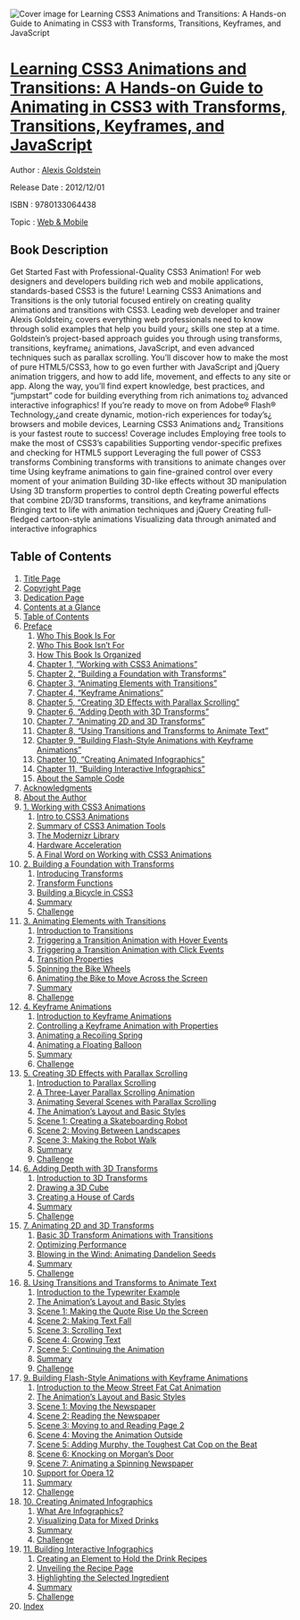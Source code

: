 ![Cover image for Learning CSS3 Animations and Transitions: A Hands-on Guide to Animating in CSS3 with Transforms, Transitions, Keyframes, and JavaScript](https://imgdetail.ebookreading.net/cover/cover/web_mobile/EB9780133064438.jpg)

[Learning CSS3 Animations and Transitions: A Hands-on Guide to Animating in CSS3 with Transforms, Transitions, Keyframes, and JavaScript](https://ebookreading.net/view/book/Learning+CSS3+Animations+and+Transitions%3A+A+Hands-on+Guide+to+Animating+in+CSS3+with+Transforms%2C+Transitions%2C+Keyframes%2C+and+JavaScript-EB9780133064438_1.html "Learning CSS3 Animations and Transitions: A Hands-on Guide to Animating in CSS3 with Transforms, Transitions, Keyframes, and JavaScript")
====================================================================================================================

Author : [Alexis Goldstein](https://ebookreading.net/search/author/Alexis+Goldstein)

Release Date : 2012/12/01

ISBN : 9780133064438

Topic : [Web & Mobile](https://ebookreading.net/search/category/web-mobile)

Book Description
-----------------

Get Started Fast with Professional-Quality CSS3 Animation!
For web designers and developers building rich web and mobile applications, standards-based CSS3 is the future! Learning CSS3 Animations and Transitions is the only tutorial focused entirely on creating quality animations and transitions with CSS3. Leading web developer and trainer Alexis Goldstein¿ covers everything web professionals need to know through solid examples that help you build your¿ skills one step at a time.
Goldstein’s project-based approach guides you through using transforms, transitions, keyframe¿ animations, JavaScript, and even advanced techniques such as parallax scrolling. You’ll discover how to make the most of pure HTML5/CSS3, how to go even further with JavaScript and jQuery animation triggers, and how to add life, movement, and effects to any site or app. Along the way, you’ll find expert knowledge, best practices, and “jumpstart” code for building everything from rich animations to¿ advanced interactive infographics!
If you’re ready to move on from Adobe® Flash® Technology,¿and create dynamic, motion-rich experiences for today’s¿ browsers and mobile devices, Learning CSS3 Animations and¿ Transitions is your fastest route to success!
Coverage includes
Employing free tools to make the most of CSS3’s capabilities
Supporting vendor-specific prefixes and checking for HTML5 support
Leveraging the full power of CSS3 transforms
Combining transforms with transitions to animate changes over time
Using keyframe animations to gain fine-grained control over every moment of your animation
Building 3D-like effects without 3D manipulation
Using 3D transform properties to control depth
Creating powerful effects that combine 2D/3D transforms, transitions, and keyframe animations
Bringing text to life with animation techniques and jQuery
Creating full-fledged cartoon-style animations
Visualizing data through animated and interactive infographics
              
Table of Contents
-----------------

1. [Title Page](https://ebookreading.net/view/book/Learning+CSS3+Animations+and+Transitions%3A+A+Hands-on+Guide+to+Animating+in+CSS3+with+Transforms%2C+Transitions%2C+Keyframes%2C+and+JavaScript-EB9780133064438_2.html)
1. [Copyright Page](https://ebookreading.net/view/book/Learning+CSS3+Animations+and+Transitions%3A+A+Hands-on+Guide+to+Animating+in+CSS3+with+Transforms%2C+Transitions%2C+Keyframes%2C+and+JavaScript-EB9780133064438_3.html)
1. [Dedication Page](https://ebookreading.net/view/book/Learning+CSS3+Animations+and+Transitions%3A+A+Hands-on+Guide+to+Animating+in+CSS3+with+Transforms%2C+Transitions%2C+Keyframes%2C+and+JavaScript-EB9780133064438_5.html)
1. [Contents at a Glance](https://ebookreading.net/view/book/Learning+CSS3+Animations+and+Transitions%3A+A+Hands-on+Guide+to+Animating+in+CSS3+with+Transforms%2C+Transitions%2C+Keyframes%2C+and+JavaScript-EB9780133064438_7.html)
1. [Table of Contents](https://ebookreading.net/view/book/Learning+CSS3+Animations+and+Transitions%3A+A+Hands-on+Guide+to+Animating+in+CSS3+with+Transforms%2C+Transitions%2C+Keyframes%2C+and+JavaScript-EB9780133064438_0.html)
1. [Preface](https://ebookreading.net/view/book/Learning+CSS3+Animations+and+Transitions%3A+A+Hands-on+Guide+to+Animating+in+CSS3+with+Transforms%2C+Transitions%2C+Keyframes%2C+and+JavaScript-EB9780133064438_9.html)
    1. [Who This Book Is For](https://ebookreading.net/view/book/Learning+CSS3+Animations+and+Transitions%3A+A+Hands-on+Guide+to+Animating+in+CSS3+with+Transforms%2C+Transitions%2C+Keyframes%2C+and+JavaScript-EB9780133064438_9.html#pref02lev1sec1)
    1. [Who This Book Isn’t For](https://ebookreading.net/view/book/Learning+CSS3+Animations+and+Transitions%3A+A+Hands-on+Guide+to+Animating+in+CSS3+with+Transforms%2C+Transitions%2C+Keyframes%2C+and+JavaScript-EB9780133064438_9.html#pref02lev1sec2)
    1. [How This Book Is Organized](https://ebookreading.net/view/book/Learning+CSS3+Animations+and+Transitions%3A+A+Hands-on+Guide+to+Animating+in+CSS3+with+Transforms%2C+Transitions%2C+Keyframes%2C+and+JavaScript-EB9780133064438_9.html#pref02lev1sec3)
    1. [Chapter 1, “Working with CSS3 Animations”](https://ebookreading.net/view/book/Learning+CSS3+Animations+and+Transitions%3A+A+Hands-on+Guide+to+Animating+in+CSS3+with+Transforms%2C+Transitions%2C+Keyframes%2C+and+JavaScript-EB9780133064438_9.html#pref02lev1sec4)
    1. [Chapter 2, “Building a Foundation with Transforms”](https://ebookreading.net/view/book/Learning+CSS3+Animations+and+Transitions%3A+A+Hands-on+Guide+to+Animating+in+CSS3+with+Transforms%2C+Transitions%2C+Keyframes%2C+and+JavaScript-EB9780133064438_9.html#pref02lev1sec5)
    1. [Chapter 3, “Animating Elements with Transitions”](https://ebookreading.net/view/book/Learning+CSS3+Animations+and+Transitions%3A+A+Hands-on+Guide+to+Animating+in+CSS3+with+Transforms%2C+Transitions%2C+Keyframes%2C+and+JavaScript-EB9780133064438_9.html#pref02lev1sec6)
    1. [Chapter 4, “Keyframe Animations”](https://ebookreading.net/view/book/Learning+CSS3+Animations+and+Transitions%3A+A+Hands-on+Guide+to+Animating+in+CSS3+with+Transforms%2C+Transitions%2C+Keyframes%2C+and+JavaScript-EB9780133064438_9.html#pref02lev1sec7)
    1. [Chapter 5, “Creating 3D Effects with Parallax Scrolling”](https://ebookreading.net/view/book/Learning+CSS3+Animations+and+Transitions%3A+A+Hands-on+Guide+to+Animating+in+CSS3+with+Transforms%2C+Transitions%2C+Keyframes%2C+and+JavaScript-EB9780133064438_9.html#pref02lev1sec8)
    1. [Chapter 6, “Adding Depth with 3D Transforms”](https://ebookreading.net/view/book/Learning+CSS3+Animations+and+Transitions%3A+A+Hands-on+Guide+to+Animating+in+CSS3+with+Transforms%2C+Transitions%2C+Keyframes%2C+and+JavaScript-EB9780133064438_9.html#pref02lev1sec9)
    1. [Chapter 7, “Animating 2D and 3D Transforms”](https://ebookreading.net/view/book/Learning+CSS3+Animations+and+Transitions%3A+A+Hands-on+Guide+to+Animating+in+CSS3+with+Transforms%2C+Transitions%2C+Keyframes%2C+and+JavaScript-EB9780133064438_9.html#pref02lev1sec10)
    1. [Chapter 8, “Using Transitions and Transforms to Animate Text”](https://ebookreading.net/view/book/Learning+CSS3+Animations+and+Transitions%3A+A+Hands-on+Guide+to+Animating+in+CSS3+with+Transforms%2C+Transitions%2C+Keyframes%2C+and+JavaScript-EB9780133064438_9.html#pref02lev1sec11)
    1. [Chapter 9, “Building Flash-Style Animations with Keyframe Animations”](https://ebookreading.net/view/book/Learning+CSS3+Animations+and+Transitions%3A+A+Hands-on+Guide+to+Animating+in+CSS3+with+Transforms%2C+Transitions%2C+Keyframes%2C+and+JavaScript-EB9780133064438_9.html#pref02lev1sec12)
    1. [Chapter 10, “Creating Animated Infographics”](https://ebookreading.net/view/book/Learning+CSS3+Animations+and+Transitions%3A+A+Hands-on+Guide+to+Animating+in+CSS3+with+Transforms%2C+Transitions%2C+Keyframes%2C+and+JavaScript-EB9780133064438_9.html#pref02lev1sec13)
    1. [Chapter 11, “Building Interactive Infographics”](https://ebookreading.net/view/book/Learning+CSS3+Animations+and+Transitions%3A+A+Hands-on+Guide+to+Animating+in+CSS3+with+Transforms%2C+Transitions%2C+Keyframes%2C+and+JavaScript-EB9780133064438_9.html#pref02lev1sec14)
    1. [About the Sample Code](https://ebookreading.net/view/book/Learning+CSS3+Animations+and+Transitions%3A+A+Hands-on+Guide+to+Animating+in+CSS3+with+Transforms%2C+Transitions%2C+Keyframes%2C+and+JavaScript-EB9780133064438_9.html#pref02lev1sec15)
1. [Acknowledgments](https://ebookreading.net/view/book/Learning+CSS3+Animations+and+Transitions%3A+A+Hands-on+Guide+to+Animating+in+CSS3+with+Transforms%2C+Transitions%2C+Keyframes%2C+and+JavaScript-EB9780133064438_10.html)
1. [About the Author](https://ebookreading.net/view/book/Learning+CSS3+Animations+and+Transitions%3A+A+Hands-on+Guide+to+Animating+in+CSS3+with+Transforms%2C+Transitions%2C+Keyframes%2C+and+JavaScript-EB9780133064438_0.html)
1. [1. Working with CSS3 Animations](https://ebookreading.net/view/book/Learning+CSS3+Animations+and+Transitions%3A+A+Hands-on+Guide+to+Animating+in+CSS3+with+Transforms%2C+Transitions%2C+Keyframes%2C+and+JavaScript-EB9780133064438_12.html)
    1. [Intro to CSS3 Animations](https://ebookreading.net/view/book/Learning+CSS3+Animations+and+Transitions%3A+A+Hands-on+Guide+to+Animating+in+CSS3+with+Transforms%2C+Transitions%2C+Keyframes%2C+and+JavaScript-EB9780133064438_12.html#ch01lev1sec1)
    1. [Summary of CSS3 Animation Tools](https://ebookreading.net/view/book/Learning+CSS3+Animations+and+Transitions%3A+A+Hands-on+Guide+to+Animating+in+CSS3+with+Transforms%2C+Transitions%2C+Keyframes%2C+and+JavaScript-EB9780133064438_12.html#ch01lev1sec2)
    1. [The Modernizr Library](https://ebookreading.net/view/book/Learning+CSS3+Animations+and+Transitions%3A+A+Hands-on+Guide+to+Animating+in+CSS3+with+Transforms%2C+Transitions%2C+Keyframes%2C+and+JavaScript-EB9780133064438_12.html#ch01lev1sec3)
    1. [Hardware Acceleration](https://ebookreading.net/view/book/Learning+CSS3+Animations+and+Transitions%3A+A+Hands-on+Guide+to+Animating+in+CSS3+with+Transforms%2C+Transitions%2C+Keyframes%2C+and+JavaScript-EB9780133064438_12.html#ch01lev1sec4)
    1. [A Final Word on Working with CSS3 Animations](https://ebookreading.net/view/book/Learning+CSS3+Animations+and+Transitions%3A+A+Hands-on+Guide+to+Animating+in+CSS3+with+Transforms%2C+Transitions%2C+Keyframes%2C+and+JavaScript-EB9780133064438_12.html#ch01lev1sec5)
1. [2. Building a Foundation with Transforms](https://ebookreading.net/view/book/Learning+CSS3+Animations+and+Transitions%3A+A+Hands-on+Guide+to+Animating+in+CSS3+with+Transforms%2C+Transitions%2C+Keyframes%2C+and+JavaScript-EB9780133064438_13.html)
    1. [Introducing Transforms](https://ebookreading.net/view/book/Learning+CSS3+Animations+and+Transitions%3A+A+Hands-on+Guide+to+Animating+in+CSS3+with+Transforms%2C+Transitions%2C+Keyframes%2C+and+JavaScript-EB9780133064438_13.html#ch02lev1sec1)
    1. [Transform Functions](https://ebookreading.net/view/book/Learning+CSS3+Animations+and+Transitions%3A+A+Hands-on+Guide+to+Animating+in+CSS3+with+Transforms%2C+Transitions%2C+Keyframes%2C+and+JavaScript-EB9780133064438_13.html#ch02lev1sec2)
    1. [Building a Bicycle in CSS3](https://ebookreading.net/view/book/Learning+CSS3+Animations+and+Transitions%3A+A+Hands-on+Guide+to+Animating+in+CSS3+with+Transforms%2C+Transitions%2C+Keyframes%2C+and+JavaScript-EB9780133064438_13.html#ch02lev1sec3)
    1. [Summary](https://ebookreading.net/view/book/Learning+CSS3+Animations+and+Transitions%3A+A+Hands-on+Guide+to+Animating+in+CSS3+with+Transforms%2C+Transitions%2C+Keyframes%2C+and+JavaScript-EB9780133064438_13.html#ch02lev1sec4)
    1. [Challenge](https://ebookreading.net/view/book/Learning+CSS3+Animations+and+Transitions%3A+A+Hands-on+Guide+to+Animating+in+CSS3+with+Transforms%2C+Transitions%2C+Keyframes%2C+and+JavaScript-EB9780133064438_13.html#ch02lev1sec5)
1. [3. Animating Elements with Transitions](https://ebookreading.net/view/book/Learning+CSS3+Animations+and+Transitions%3A+A+Hands-on+Guide+to+Animating+in+CSS3+with+Transforms%2C+Transitions%2C+Keyframes%2C+and+JavaScript-EB9780133064438_14.html)
    1. [Introduction to Transitions](https://ebookreading.net/view/book/Learning+CSS3+Animations+and+Transitions%3A+A+Hands-on+Guide+to+Animating+in+CSS3+with+Transforms%2C+Transitions%2C+Keyframes%2C+and+JavaScript-EB9780133064438_14.html#ch03lev1sec1)
    1. [Triggering a Transition Animation with Hover Events](https://ebookreading.net/view/book/Learning+CSS3+Animations+and+Transitions%3A+A+Hands-on+Guide+to+Animating+in+CSS3+with+Transforms%2C+Transitions%2C+Keyframes%2C+and+JavaScript-EB9780133064438_14.html#ch03lev1sec2)
    1. [Triggering a Transition Animation with Click Events](https://ebookreading.net/view/book/Learning+CSS3+Animations+and+Transitions%3A+A+Hands-on+Guide+to+Animating+in+CSS3+with+Transforms%2C+Transitions%2C+Keyframes%2C+and+JavaScript-EB9780133064438_14.html#ch03lev1sec3)
    1. [Transition Properties](https://ebookreading.net/view/book/Learning+CSS3+Animations+and+Transitions%3A+A+Hands-on+Guide+to+Animating+in+CSS3+with+Transforms%2C+Transitions%2C+Keyframes%2C+and+JavaScript-EB9780133064438_14.html#ch03lev1sec4)
    1. [Spinning the Bike Wheels](https://ebookreading.net/view/book/Learning+CSS3+Animations+and+Transitions%3A+A+Hands-on+Guide+to+Animating+in+CSS3+with+Transforms%2C+Transitions%2C+Keyframes%2C+and+JavaScript-EB9780133064438_14.html#ch03lev1sec5)
    1. [Animating the Bike to Move Across the Screen](https://ebookreading.net/view/book/Learning+CSS3+Animations+and+Transitions%3A+A+Hands-on+Guide+to+Animating+in+CSS3+with+Transforms%2C+Transitions%2C+Keyframes%2C+and+JavaScript-EB9780133064438_14.html#ch03lev1sec6)
    1. [Summary](https://ebookreading.net/view/book/Learning+CSS3+Animations+and+Transitions%3A+A+Hands-on+Guide+to+Animating+in+CSS3+with+Transforms%2C+Transitions%2C+Keyframes%2C+and+JavaScript-EB9780133064438_14.html#ch03lev1sec7)
    1. [Challenge](https://ebookreading.net/view/book/Learning+CSS3+Animations+and+Transitions%3A+A+Hands-on+Guide+to+Animating+in+CSS3+with+Transforms%2C+Transitions%2C+Keyframes%2C+and+JavaScript-EB9780133064438_14.html#ch03lev1sec8)
1. [4. Keyframe Animations](https://ebookreading.net/view/book/Learning+CSS3+Animations+and+Transitions%3A+A+Hands-on+Guide+to+Animating+in+CSS3+with+Transforms%2C+Transitions%2C+Keyframes%2C+and+JavaScript-EB9780133064438_15.html)
    1. [Introduction to Keyframe Animations](https://ebookreading.net/view/book/Learning+CSS3+Animations+and+Transitions%3A+A+Hands-on+Guide+to+Animating+in+CSS3+with+Transforms%2C+Transitions%2C+Keyframes%2C+and+JavaScript-EB9780133064438_15.html#ch04lev1sec1)
    1. [Controlling a Keyframe Animation with Properties](https://ebookreading.net/view/book/Learning+CSS3+Animations+and+Transitions%3A+A+Hands-on+Guide+to+Animating+in+CSS3+with+Transforms%2C+Transitions%2C+Keyframes%2C+and+JavaScript-EB9780133064438_15.html#ch04lev1sec2)
    1. [Animating a Recoiling Spring](https://ebookreading.net/view/book/Learning+CSS3+Animations+and+Transitions%3A+A+Hands-on+Guide+to+Animating+in+CSS3+with+Transforms%2C+Transitions%2C+Keyframes%2C+and+JavaScript-EB9780133064438_15.html#ch04lev1sec3)
    1. [Animating a Floating Balloon](https://ebookreading.net/view/book/Learning+CSS3+Animations+and+Transitions%3A+A+Hands-on+Guide+to+Animating+in+CSS3+with+Transforms%2C+Transitions%2C+Keyframes%2C+and+JavaScript-EB9780133064438_15.html#ch04lev1sec4)
    1. [Summary](https://ebookreading.net/view/book/Learning+CSS3+Animations+and+Transitions%3A+A+Hands-on+Guide+to+Animating+in+CSS3+with+Transforms%2C+Transitions%2C+Keyframes%2C+and+JavaScript-EB9780133064438_15.html#ch04lev1sec5)
    1. [Challenge](https://ebookreading.net/view/book/Learning+CSS3+Animations+and+Transitions%3A+A+Hands-on+Guide+to+Animating+in+CSS3+with+Transforms%2C+Transitions%2C+Keyframes%2C+and+JavaScript-EB9780133064438_15.html#ch04lev1sec6)
1. [5. Creating 3D Effects with Parallax Scrolling](https://ebookreading.net/view/book/Learning+CSS3+Animations+and+Transitions%3A+A+Hands-on+Guide+to+Animating+in+CSS3+with+Transforms%2C+Transitions%2C+Keyframes%2C+and+JavaScript-EB9780133064438_16.html)
    1. [Introduction to Parallax Scrolling](https://ebookreading.net/view/book/Learning+CSS3+Animations+and+Transitions%3A+A+Hands-on+Guide+to+Animating+in+CSS3+with+Transforms%2C+Transitions%2C+Keyframes%2C+and+JavaScript-EB9780133064438_16.html#ch05lev1sec1)
    1. [A Three-Layer Parallax Scrolling Animation](https://ebookreading.net/view/book/Learning+CSS3+Animations+and+Transitions%3A+A+Hands-on+Guide+to+Animating+in+CSS3+with+Transforms%2C+Transitions%2C+Keyframes%2C+and+JavaScript-EB9780133064438_16.html#ch05lev1sec2)
    1. [Animating Several Scenes with Parallax Scrolling](https://ebookreading.net/view/book/Learning+CSS3+Animations+and+Transitions%3A+A+Hands-on+Guide+to+Animating+in+CSS3+with+Transforms%2C+Transitions%2C+Keyframes%2C+and+JavaScript-EB9780133064438_16.html#ch05lev1sec3)
    1. [The Animation’s Layout and Basic Styles](https://ebookreading.net/view/book/Learning+CSS3+Animations+and+Transitions%3A+A+Hands-on+Guide+to+Animating+in+CSS3+with+Transforms%2C+Transitions%2C+Keyframes%2C+and+JavaScript-EB9780133064438_16.html#ch05lev1sec4)
    1. [Scene 1: Creating a Skateboarding Robot](https://ebookreading.net/view/book/Learning+CSS3+Animations+and+Transitions%3A+A+Hands-on+Guide+to+Animating+in+CSS3+with+Transforms%2C+Transitions%2C+Keyframes%2C+and+JavaScript-EB9780133064438_16.html#ch05lev1sec5)
    1. [Scene 2: Moving Between Landscapes](https://ebookreading.net/view/book/Learning+CSS3+Animations+and+Transitions%3A+A+Hands-on+Guide+to+Animating+in+CSS3+with+Transforms%2C+Transitions%2C+Keyframes%2C+and+JavaScript-EB9780133064438_16.html#ch05lev1sec6)
    1. [Scene 3: Making the Robot Walk](https://ebookreading.net/view/book/Learning+CSS3+Animations+and+Transitions%3A+A+Hands-on+Guide+to+Animating+in+CSS3+with+Transforms%2C+Transitions%2C+Keyframes%2C+and+JavaScript-EB9780133064438_16.html#ch05lev1sec7)
    1. [Summary](https://ebookreading.net/view/book/Learning+CSS3+Animations+and+Transitions%3A+A+Hands-on+Guide+to+Animating+in+CSS3+with+Transforms%2C+Transitions%2C+Keyframes%2C+and+JavaScript-EB9780133064438_16.html#ch05lev1sec8)
    1. [Challenge](https://ebookreading.net/view/book/Learning+CSS3+Animations+and+Transitions%3A+A+Hands-on+Guide+to+Animating+in+CSS3+with+Transforms%2C+Transitions%2C+Keyframes%2C+and+JavaScript-EB9780133064438_16.html#ch05lev1sec9)
1. [6. Adding Depth with 3D Transforms](https://ebookreading.net/view/book/Learning+CSS3+Animations+and+Transitions%3A+A+Hands-on+Guide+to+Animating+in+CSS3+with+Transforms%2C+Transitions%2C+Keyframes%2C+and+JavaScript-EB9780133064438_17.html)
    1. [Introduction to 3D Transforms](https://ebookreading.net/view/book/Learning+CSS3+Animations+and+Transitions%3A+A+Hands-on+Guide+to+Animating+in+CSS3+with+Transforms%2C+Transitions%2C+Keyframes%2C+and+JavaScript-EB9780133064438_17.html#ch06lev1sec1)
    1. [Drawing a 3D Cube](https://ebookreading.net/view/book/Learning+CSS3+Animations+and+Transitions%3A+A+Hands-on+Guide+to+Animating+in+CSS3+with+Transforms%2C+Transitions%2C+Keyframes%2C+and+JavaScript-EB9780133064438_17.html#ch06lev1sec2)
    1. [Creating a House of Cards](https://ebookreading.net/view/book/Learning+CSS3+Animations+and+Transitions%3A+A+Hands-on+Guide+to+Animating+in+CSS3+with+Transforms%2C+Transitions%2C+Keyframes%2C+and+JavaScript-EB9780133064438_17.html#ch06lev1sec3)
    1. [Summary](https://ebookreading.net/view/book/Learning+CSS3+Animations+and+Transitions%3A+A+Hands-on+Guide+to+Animating+in+CSS3+with+Transforms%2C+Transitions%2C+Keyframes%2C+and+JavaScript-EB9780133064438_17.html#ch06lev1sec4)
    1. [Challenge](https://ebookreading.net/view/book/Learning+CSS3+Animations+and+Transitions%3A+A+Hands-on+Guide+to+Animating+in+CSS3+with+Transforms%2C+Transitions%2C+Keyframes%2C+and+JavaScript-EB9780133064438_17.html#ch06lev1sec5)
1. [7. Animating 2D and 3D Transforms](https://ebookreading.net/view/book/Learning+CSS3+Animations+and+Transitions%3A+A+Hands-on+Guide+to+Animating+in+CSS3+with+Transforms%2C+Transitions%2C+Keyframes%2C+and+JavaScript-EB9780133064438_18.html)
    1. [Basic 3D Transform Animations with Transitions](https://ebookreading.net/view/book/Learning+CSS3+Animations+and+Transitions%3A+A+Hands-on+Guide+to+Animating+in+CSS3+with+Transforms%2C+Transitions%2C+Keyframes%2C+and+JavaScript-EB9780133064438_18.html#ch07lev1sec1)
    1. [Optimizing Performance](https://ebookreading.net/view/book/Learning+CSS3+Animations+and+Transitions%3A+A+Hands-on+Guide+to+Animating+in+CSS3+with+Transforms%2C+Transitions%2C+Keyframes%2C+and+JavaScript-EB9780133064438_18.html#ch07lev1sec2)
    1. [Blowing in the Wind: Animating Dandelion Seeds](https://ebookreading.net/view/book/Learning+CSS3+Animations+and+Transitions%3A+A+Hands-on+Guide+to+Animating+in+CSS3+with+Transforms%2C+Transitions%2C+Keyframes%2C+and+JavaScript-EB9780133064438_18.html#ch07lev1sec3)
    1. [Summary](https://ebookreading.net/view/book/Learning+CSS3+Animations+and+Transitions%3A+A+Hands-on+Guide+to+Animating+in+CSS3+with+Transforms%2C+Transitions%2C+Keyframes%2C+and+JavaScript-EB9780133064438_18.html#ch07lev1sec4)
    1. [Challenge](https://ebookreading.net/view/book/Learning+CSS3+Animations+and+Transitions%3A+A+Hands-on+Guide+to+Animating+in+CSS3+with+Transforms%2C+Transitions%2C+Keyframes%2C+and+JavaScript-EB9780133064438_18.html#ch07lev1sec5)
1. [8. Using Transitions and Transforms to Animate Text](https://ebookreading.net/view/book/Learning+CSS3+Animations+and+Transitions%3A+A+Hands-on+Guide+to+Animating+in+CSS3+with+Transforms%2C+Transitions%2C+Keyframes%2C+and+JavaScript-EB9780133064438_19.html)
    1. [Introduction to the Typewriter Example](https://ebookreading.net/view/book/Learning+CSS3+Animations+and+Transitions%3A+A+Hands-on+Guide+to+Animating+in+CSS3+with+Transforms%2C+Transitions%2C+Keyframes%2C+and+JavaScript-EB9780133064438_19.html#ch08lev1sec1)
    1. [The Animation’s Layout and Basic Styles](https://ebookreading.net/view/book/Learning+CSS3+Animations+and+Transitions%3A+A+Hands-on+Guide+to+Animating+in+CSS3+with+Transforms%2C+Transitions%2C+Keyframes%2C+and+JavaScript-EB9780133064438_19.html#ch08lev1sec2)
    1. [Scene 1: Making the Quote Rise Up the Screen](https://ebookreading.net/view/book/Learning+CSS3+Animations+and+Transitions%3A+A+Hands-on+Guide+to+Animating+in+CSS3+with+Transforms%2C+Transitions%2C+Keyframes%2C+and+JavaScript-EB9780133064438_19.html#ch08lev1sec3)
    1. [Scene 2: Making Text Fall](https://ebookreading.net/view/book/Learning+CSS3+Animations+and+Transitions%3A+A+Hands-on+Guide+to+Animating+in+CSS3+with+Transforms%2C+Transitions%2C+Keyframes%2C+and+JavaScript-EB9780133064438_19.html#ch08lev1sec4)
    1. [Scene 3: Scrolling Text](https://ebookreading.net/view/book/Learning+CSS3+Animations+and+Transitions%3A+A+Hands-on+Guide+to+Animating+in+CSS3+with+Transforms%2C+Transitions%2C+Keyframes%2C+and+JavaScript-EB9780133064438_19.html#ch08lev1sec5)
    1. [Scene 4: Growing Text](https://ebookreading.net/view/book/Learning+CSS3+Animations+and+Transitions%3A+A+Hands-on+Guide+to+Animating+in+CSS3+with+Transforms%2C+Transitions%2C+Keyframes%2C+and+JavaScript-EB9780133064438_19.html#ch08lev1sec6)
    1. [Scene 5: Continuing the Animation](https://ebookreading.net/view/book/Learning+CSS3+Animations+and+Transitions%3A+A+Hands-on+Guide+to+Animating+in+CSS3+with+Transforms%2C+Transitions%2C+Keyframes%2C+and+JavaScript-EB9780133064438_19.html#ch08lev1sec7)
    1. [Summary](https://ebookreading.net/view/book/Learning+CSS3+Animations+and+Transitions%3A+A+Hands-on+Guide+to+Animating+in+CSS3+with+Transforms%2C+Transitions%2C+Keyframes%2C+and+JavaScript-EB9780133064438_19.html#ch08lev1sec8)
    1. [Challenge](https://ebookreading.net/view/book/Learning+CSS3+Animations+and+Transitions%3A+A+Hands-on+Guide+to+Animating+in+CSS3+with+Transforms%2C+Transitions%2C+Keyframes%2C+and+JavaScript-EB9780133064438_19.html#ch08lev1sec9)
1. [9. Building Flash-Style Animations with Keyframe Animations](https://ebookreading.net/view/book/Learning+CSS3+Animations+and+Transitions%3A+A+Hands-on+Guide+to+Animating+in+CSS3+with+Transforms%2C+Transitions%2C+Keyframes%2C+and+JavaScript-EB9780133064438_20.html)
    1. [Introduction to the Meow Street Fat Cat Animation](https://ebookreading.net/view/book/Learning+CSS3+Animations+and+Transitions%3A+A+Hands-on+Guide+to+Animating+in+CSS3+with+Transforms%2C+Transitions%2C+Keyframes%2C+and+JavaScript-EB9780133064438_20.html#ch09lev1sec1)
    1. [The Animation’s Layout and Basic Styles](https://ebookreading.net/view/book/Learning+CSS3+Animations+and+Transitions%3A+A+Hands-on+Guide+to+Animating+in+CSS3+with+Transforms%2C+Transitions%2C+Keyframes%2C+and+JavaScript-EB9780133064438_20.html#ch09lev1sec2)
    1. [Scene 1: Moving the Newspaper](https://ebookreading.net/view/book/Learning+CSS3+Animations+and+Transitions%3A+A+Hands-on+Guide+to+Animating+in+CSS3+with+Transforms%2C+Transitions%2C+Keyframes%2C+and+JavaScript-EB9780133064438_20.html#ch09lev1sec3)
    1. [Scene 2: Reading the Newspaper](https://ebookreading.net/view/book/Learning+CSS3+Animations+and+Transitions%3A+A+Hands-on+Guide+to+Animating+in+CSS3+with+Transforms%2C+Transitions%2C+Keyframes%2C+and+JavaScript-EB9780133064438_20.html#ch09lev1sec4)
    1. [Scene 3: Moving to and Reading Page 2](https://ebookreading.net/view/book/Learning+CSS3+Animations+and+Transitions%3A+A+Hands-on+Guide+to+Animating+in+CSS3+with+Transforms%2C+Transitions%2C+Keyframes%2C+and+JavaScript-EB9780133064438_20.html#ch09lev1sec5)
    1. [Scene 4: Moving the Animation Outside](https://ebookreading.net/view/book/Learning+CSS3+Animations+and+Transitions%3A+A+Hands-on+Guide+to+Animating+in+CSS3+with+Transforms%2C+Transitions%2C+Keyframes%2C+and+JavaScript-EB9780133064438_20.html#ch09lev1sec6)
    1. [Scene 5: Adding Murphy, the Toughest Cat Cop on the Beat](https://ebookreading.net/view/book/Learning+CSS3+Animations+and+Transitions%3A+A+Hands-on+Guide+to+Animating+in+CSS3+with+Transforms%2C+Transitions%2C+Keyframes%2C+and+JavaScript-EB9780133064438_20.html#ch09lev1sec7)
    1. [Scene 6: Knocking on Morgan’s Door](https://ebookreading.net/view/book/Learning+CSS3+Animations+and+Transitions%3A+A+Hands-on+Guide+to+Animating+in+CSS3+with+Transforms%2C+Transitions%2C+Keyframes%2C+and+JavaScript-EB9780133064438_20.html#ch09lev1sec8)
    1. [Scene 7: Animating a Spinning Newspaper](https://ebookreading.net/view/book/Learning+CSS3+Animations+and+Transitions%3A+A+Hands-on+Guide+to+Animating+in+CSS3+with+Transforms%2C+Transitions%2C+Keyframes%2C+and+JavaScript-EB9780133064438_20.html#ch09lev1sec9)
    1. [Support for Opera 12](https://ebookreading.net/view/book/Learning+CSS3+Animations+and+Transitions%3A+A+Hands-on+Guide+to+Animating+in+CSS3+with+Transforms%2C+Transitions%2C+Keyframes%2C+and+JavaScript-EB9780133064438_20.html#ch09lev1sec10)
    1. [Summary](https://ebookreading.net/view/book/Learning+CSS3+Animations+and+Transitions%3A+A+Hands-on+Guide+to+Animating+in+CSS3+with+Transforms%2C+Transitions%2C+Keyframes%2C+and+JavaScript-EB9780133064438_20.html#ch09lev1sec11)
    1. [Challenge](https://ebookreading.net/view/book/Learning+CSS3+Animations+and+Transitions%3A+A+Hands-on+Guide+to+Animating+in+CSS3+with+Transforms%2C+Transitions%2C+Keyframes%2C+and+JavaScript-EB9780133064438_20.html#ch09lev1sec12)
1. [10. Creating Animated Infographics](https://ebookreading.net/view/book/Learning+CSS3+Animations+and+Transitions%3A+A+Hands-on+Guide+to+Animating+in+CSS3+with+Transforms%2C+Transitions%2C+Keyframes%2C+and+JavaScript-EB9780133064438_0.html)
    1. [What Are Infographics?](https://ebookreading.net/view/book/Learning+CSS3+Animations+and+Transitions%3A+A+Hands-on+Guide+to+Animating+in+CSS3+with+Transforms%2C+Transitions%2C+Keyframes%2C+and+JavaScript-EB9780133064438_0.html#ch10lev1sec1)
    1. [Visualizing Data for Mixed Drinks](https://ebookreading.net/view/book/Learning+CSS3+Animations+and+Transitions%3A+A+Hands-on+Guide+to+Animating+in+CSS3+with+Transforms%2C+Transitions%2C+Keyframes%2C+and+JavaScript-EB9780133064438_0.html#ch10lev1sec2)
    1. [Summary](https://ebookreading.net/view/book/Learning+CSS3+Animations+and+Transitions%3A+A+Hands-on+Guide+to+Animating+in+CSS3+with+Transforms%2C+Transitions%2C+Keyframes%2C+and+JavaScript-EB9780133064438_0.html#ch10lev1sec3)
    1. [Challenge](https://ebookreading.net/view/book/Learning+CSS3+Animations+and+Transitions%3A+A+Hands-on+Guide+to+Animating+in+CSS3+with+Transforms%2C+Transitions%2C+Keyframes%2C+and+JavaScript-EB9780133064438_0.html#ch10lev1sec4)
1. [11. Building Interactive Infographics](https://ebookreading.net/view/book/Learning+CSS3+Animations+and+Transitions%3A+A+Hands-on+Guide+to+Animating+in+CSS3+with+Transforms%2C+Transitions%2C+Keyframes%2C+and+JavaScript-EB9780133064438_22.html)
    1. [Creating an Element to Hold the Drink Recipes](https://ebookreading.net/view/book/Learning+CSS3+Animations+and+Transitions%3A+A+Hands-on+Guide+to+Animating+in+CSS3+with+Transforms%2C+Transitions%2C+Keyframes%2C+and+JavaScript-EB9780133064438_22.html#ch11lev1sec1)
    1. [Unveiling the Recipe Page](https://ebookreading.net/view/book/Learning+CSS3+Animations+and+Transitions%3A+A+Hands-on+Guide+to+Animating+in+CSS3+with+Transforms%2C+Transitions%2C+Keyframes%2C+and+JavaScript-EB9780133064438_22.html#ch11lev1sec2)
    1. [Highlighting the Selected Ingredient](https://ebookreading.net/view/book/Learning+CSS3+Animations+and+Transitions%3A+A+Hands-on+Guide+to+Animating+in+CSS3+with+Transforms%2C+Transitions%2C+Keyframes%2C+and+JavaScript-EB9780133064438_22.html#ch11lev1sec3)
    1. [Summary](https://ebookreading.net/view/book/Learning+CSS3+Animations+and+Transitions%3A+A+Hands-on+Guide+to+Animating+in+CSS3+with+Transforms%2C+Transitions%2C+Keyframes%2C+and+JavaScript-EB9780133064438_22.html#ch11lev1sec4)
    1. [Challenge](https://ebookreading.net/view/book/Learning+CSS3+Animations+and+Transitions%3A+A+Hands-on+Guide+to+Animating+in+CSS3+with+Transforms%2C+Transitions%2C+Keyframes%2C+and+JavaScript-EB9780133064438_22.html#ch11lev1sec5)
1. [Index](https://ebookreading.net/view/book/Learning+CSS3+Animations+and+Transitions%3A+A+Hands-on+Guide+to+Animating+in+CSS3+with+Transforms%2C+Transitions%2C+Keyframes%2C+and+JavaScript-EB9780133064438_0.html)
